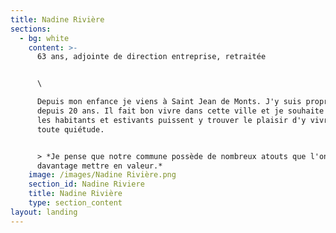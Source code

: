```yaml
---
title: Nadine Rivière
sections:
  - bg: white
    content: >-
      63 ans, adjointe de direction entreprise, retraitée


      \

      Depuis mon enfance je viens à Saint Jean de Monts. J'y suis propriétaire
      depuis 20 ans. Il fait bon vivre dans cette ville et je souhaite que tous
      les habitants et estivants puissent y trouver le plaisir d'y vivre en
      toute quiétude. 


      > *Je pense que notre commune possède de nombreux atouts que l'on peut
      davantage mettre en valeur.*
    image: /images/Nadine Rivière.png
    section_id: Nadine Riviere
    title: Nadine Rivière
    type: section_content
layout: landing
---
```



